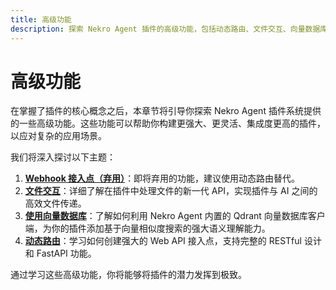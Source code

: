 ```yaml
---
title: 高级功能
description: 探索 Nekro Agent 插件的高级功能，包括动态路由、文件交互、向量数据库的使用，以及即将弃用的 Webhook 接入功能。
---
```


# 高级功能

在掌握了插件的核心概念之后，本章节将引导你探索 Nekro Agent 插件系统提供的一些高级功能。这些功能可以帮助你构建更强大、更灵活、集成度更高的插件，以应对复杂的应用场景。

我们将深入探讨以下主题：

1.  **[Webhook 接入点（弃用）](./03_advanced_features/3.1_webhooks.md)**：即将弃用的功能，建议使用动态路由替代。
2.  **[文件交互](./03_advanced_features/3.2_file_interaction.md)**：详细了解在插件中处理文件的新一代 API，实现插件与 AI 之间的高效文件传递。
3.  **[使用向量数据库](./03_advanced_features/3.3_vector_database.md)**：了解如何利用 Nekro Agent 内置的 Qdrant 向量数据库客户端，为你的插件添加基于向量相似度搜索的强大语义理解能力。
4.  **[动态路由](./03_advanced_features/3.4_dynamic_router.md)**：学习如何创建强大的 Web API 接入点，支持完整的 RESTful 设计和 FastAPI 功能。

通过学习这些高级功能，你将能够将插件的潜力发挥到极致。
